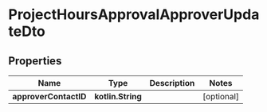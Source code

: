 
# ProjectHoursApprovalApproverUpdateDto

## Properties
| Name | Type | Description | Notes |
| ------------ | ------------- | ------------- | ------------- |
| **approverContactID** | **kotlin.String** |  |  [optional] |




